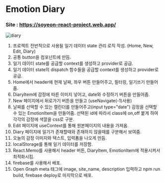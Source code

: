 # Emotion Diary
### Site : https://soyeon-react-project.web.app/
![diary](https://user-images.githubusercontent.com/88068412/210568651-fb31082c-3f29-4c6c-b84e-83af13ce0e99.png)

1. 프로젝트 전반적으로 사용될 일기 데이터 state 관리 로직 작성. (Home, New, Edit, Diary)
2. 공통 button을 컴포넌트에 만듬.
3. 일기 데이터 state를 공급할 context를 생성하고 provider로 공급.
4. 일기 데이터 state의 dispatch 함수들을 공급할 context를 생성하고 provider로 공급.
5. Home에서 header에 현재 날짜, 좌우 버튼 만들어주고, 필터링, 일기쓰기 만들어줌.
6. DiaryItem에 감정에 따른 이미지 넣어고, date와 수정하기 버튼을 만들어줌.
7. New 페이지에서 뒤로가기 버튼을 만들고 (useNavigate(-1)사용)
8. 날짜를 선택할 수 있는 캘린더를 만들어주고(input type="date") 감정을 선택할 수 있는 EmotionItem을 만들어줌. 선택된 id에 따라서 class에 on,off 붙게 하여 각각의 감정에 색깔을 css로 구분.
9. Edit 페이지에 useContext를 통해 원본페이지의 내용을 가져옴.
10. Diary 페이지에 일기가 존재할때와 존재하지 않을때를 구분해서 보여줌.
11. 오늘의 감정 이미지와 텍스트, 입력폼을 나오게 만듬.
12. localStorage를 통해 일기 데이터를 저장함.
13. React.Memo를 사용해서 header 버튼,  DiaryItem, EmotionItem에 적용시켜서 최적화시킴.
14. firebase를 사용해서 배포.
15. Open Graph meta 태그에 image, site_name, description 입력하고 npm run build, firebase deploy로 마지막으로 배포.
